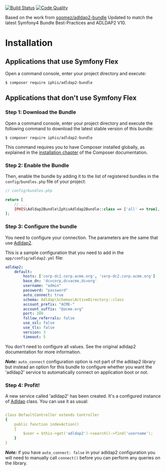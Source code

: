 [![Build Status](https://travis-ci.org/iphis/adlap2-bundle.svg?branch=master)](https://travis-ci.org/iphis/adlap2-bundle)
[![Code Quality](https://scrutinizer-ci.com/g/iphis/adlap2-bundle/badges/quality-score.png?b=master)](https://scrutinizer-ci.com/g/iphis/adlap2-bundle/?branch=master)

Based on the work from [sgomez/adldap2-bundle](https://github.com/sgomez/adldap2-bundle)
Updated to match the latest Symfony4 Bundle Best-Practices and ADLDAP2 V10.

Installation
============

Applications that use Symfony Flex
----------------------------------

Open a command console, enter your project directory and execute:

```console
$ composer require iphis/adldap2-bundle
```

Applications that don't use Symfony Flex
----------------------------------------

### Step 1: Download the Bundle

Open a command console, enter your project directory and execute the
following command to download the latest stable version of this bundle:

```console
$ composer require iphis/adldap2-bundle
```

This command requires you to have Composer installed globally, as explained
in the [installation chapter](https://getcomposer.org/doc/00-intro.md)
of the Composer documentation.

### Step 2: Enable the Bundle

Then, enable the bundle by adding it to the list of registered bundles
in the `config/bundles.php` file of your project:

```php
// config/bundles.php

return [
    // ...
    IPHIS\Adldap2Bundle\IphisAdldap2Bundle::class => ['all' => true],
];
```

### Step 3: Configure the bundle

You need to configure your connection. The parameters are the same that use
 [Adldap2](https://github.com/Adldap2/Adldap2/blob/v10.1.1/docs/setup.md).
 
This is a sample configuration that you need to add in the `app/config/adldap2.yml` file:

```yaml
adldap2:
    default:
        hosts: ['corp-dc1.corp.acme.org', 'corp-dc2.corp.acme.org']
        base_dn: 'dc=corp,dc=acme,dc=org'
        username: "admin"
        password: "password"
        auto_connect: true
        schema: Adldap\Schemas\ActiveDirectory::class
        account_prefix: "ACME-"
        account_suffix: "@acme.org"
        port: 389
        follow_referrals: false
        use_ssl: false
        use_tls: false
        version: 3
        timeout: 5
```

You don't need to configure all values. See the original adldap2 documentation for more information.

**_Note:_** `auto_connect` configuration option is not part of the adldap2 library but instead an option for this bundle 
 to configure whether you want the 'adldap2' service to automatically connect on application boot or not.
 
### Step 4: Profit!

A new service called 'adldap2' has been created. It's a configured instance of [Adldap](https://github.com/Adldap2/Adldap2/blob/v7.0/src/Adldap.php)
 class. You can use it as usual:
 
```yaml

class DefaultController extends Controller
{
    public function indexAction()
    {
        $user = $this->get('adldap2')->search()->find('username');
    }
}
```

**_Note:_** if you have `auto_connect: false` in your adldap2 configuration you will need to manually call `connect()` 
 before you can perform any queries on the library. 
 